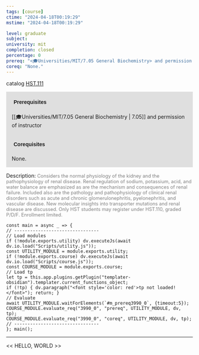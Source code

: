 ```yaml
---
tags: [course]
ctime: "2024-04-18T00:19:29"
mstime: "2024-04-18T00:19:29"

level: graduate
subject: 
university: mit
completion: closed
percentage: 0
prereq: "<🎓Universities/MIT/7.05 General Biochemistry> and permission of instructor"
coreq: "None."
---
```


catalog [HST.111](http://student.mit.edu/catalog/mHSTa.html#HST.111)

<span style="display: block; padding: 15px; background-color: rgb(100, 100, 100, 0.2);"><font id="m_prereq3990_0" style="display: block; font-family: Arial, sans-serif; font-weight: bold; padding: 5px">Prerequisites</font><br><span id="prereq3990_0">[[🎓Universities/MIT/7.05 General Biochemistry | 7.05]] and permission of instructor</span></span>
<span style="display: block; padding: 15px; background-color: rgb(100, 100, 100, 0.2);"><font id="m_coreq3990_0" style="display: block; font-family: Arial, sans-serif; font-weight: bold; padding: 5px">Corequisites</font><br><span id="coreq3990_0">None.</span></span>

<font style="">Description:</font>
<font style="color: grey; font-size: 0.8rem;">Considers the normal physiology of the kidney and the pathophysiology of renal disease. Renal regulation of sodium, potassium, acid, and water balance are emphasized as are the mechanism and consequences of renal failure. Included also are the pathology and pathophysiology of clinical renal disorders such as acute and chronic glomerulonephritis, pyelonephritis, and vascular disease. New molecular insights into transporter mutations and renal disease are discussed. Only HST students may register under HST.110, graded P/D/F. Enrollment limited.</font>

```dataviewjs
const main = async _ => {
// --------------------------------
// Load modules
if (!module.exports.utility) dv.executeJs(await dv.io.load("Scripts/utility.js"));
const UTILITY_MODULE = module.exports.utility;
if (!module.exports.course) dv.executeJs(await dv.io.load("Scripts/course.js"));
const COURSE_MODULE = module.exports.course;
// Load tp
let tp = this.app.plugins.getPlugin("templater-obsidian").templater.current_functions_object;
if (!tp) { dv.paragraph("<font style='color: red'>tp not loaded!</font>"); return; }
// Evaluate
await UTILITY_MODULE.waitForElements(`#m_prereq3990_0`, {timeout:5});
COURSE_MODULE.evaluate_req("3990_0", "prereq", UTILITY_MODULE, dv, tp);
COURSE_MODULE.evaluate_req("3990_0", "coreq", UTILITY_MODULE, dv, tp);
// --------------------------------
}; main();
```

---

<< HELLO, WORLD >>

